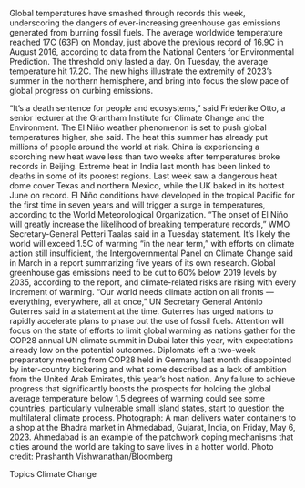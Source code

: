 Global temperatures have smashed through records this week, underscoring the dangers of ever-increasing greenhouse gas emissions generated from burning fossil fuels.
The average worldwide temperature reached 17C (63F) on Monday, just above the previous record of 16.9C in August 2016, according to data from the National Centers for Environmental Prediction. The threshold only lasted a day. On Tuesday, the average temperature hit 17.2C.
The new highs illustrate the extremity of 2023’s summer in the northern hemisphere, and bring into focus the slow pace of global progress on curbing emissions.

“It’s a death sentence for people and ecosystems,” said Friederike Otto, a senior lecturer at the Grantham Institute for Climate Change and the Environment. The El Niño weather phenomenon is set to push global temperatures higher, she said.
The heat this summer has already put millions of people around the world at risk. China is experiencing a scorching new heat wave less than two weeks after temperatures broke records in Beijing. Extreme heat in India last month has been linked to deaths in some of its poorest regions. Last week saw a dangerous heat dome cover Texas and northern Mexico, while the UK baked in its hottest June on record.
El Niño conditions have developed in the tropical Pacific for the first time in seven years and will trigger a surge in temperatures, according to the World Meteorological Organization. “The onset of El Niño will greatly increase the likelihood of breaking temperature records,” WMO Secretary-General Petteri Taalas said in a Tuesday statement.
It’s likely the world will exceed 1.5C of warming “in the near term,” with efforts on climate action still insufficient, the Intergovernmental Panel on Climate Change said in March in a report summarizing five years of its own research. Global greenhouse gas emissions need to be cut to 60% below 2019 levels by 2035, according to the report, and climate-related risks are rising with every increment of warming.
“Our world needs climate action on all fronts — everything, everywhere, all at once,” UN Secretary General António Guterres said in a statement at the time. Guterres has urged nations to rapidly accelerate plans to phase out the use of fossil fuels.
Attention will focus on the state of efforts to limit global warming as nations gather for the COP28 annual UN climate summit in Dubai later this year, with expectations already low on the potential outcomes.
Diplomats left a two-week preparatory meeting from COP28 held in Germany last month disappointed by inter-country bickering and what some described as a lack of ambition from the United Arab Emirates, this year’s host nation.
Any failure to achieve progress that significantly boosts the prospects for holding the global average temperature below 1.5 degrees of warming could see some countries, particularly vulnerable small island states, start to question the multilateral climate process.
Photograph: A man delivers water containers to a shop at the Bhadra market in Ahmedabad, Gujarat, India, on Friday, May 6, 2023. Ahmedabad is an example of the patchwork coping mechanisms that cities around the world are taking to save lives in a hotter world. Photo credit: Prashanth Vishwanathan/Bloomberg

Topics
Climate Change
